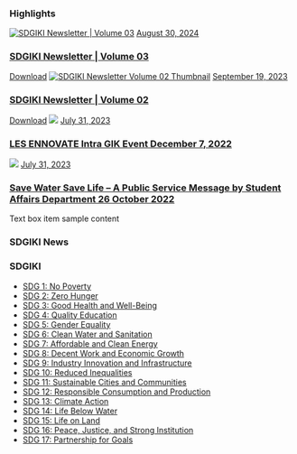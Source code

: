 ### Highlights
[![SDGIKI Newsletter | Volume 03](https://giki.edu.pk/wp-content/uploads/2024/08/SDGiki-Vol-03-700x430.webp)](https://giki.edu.pk/2024/08/30/sdgiki-newsletter-volume-03/)
[August 30, 2024](https://giki.edu.pk/2024/08/30/)
### [SDGIKI Newsletter | Volume 03](https://giki.edu.pk/2024/08/30/sdgiki-newsletter-volume-03/)
[Download](https://giki.edu.pk/wp-content/uploads/2024/08/SDGiki-Vol-03_compressed.pdf)
[![SDGIKI Newsletter Volume 02 Thumbnail](https://giki.edu.pk/wp-content/uploads/2023/09/SDGIKI_Thumb_page-0001-700x430.jpg)](https://giki.edu.pk/2023/09/19/sdgiki-vol-02/)
[September 19, 2023](https://giki.edu.pk/2023/09/19/)
### [SDGIKI Newsletter | Volume 02](https://giki.edu.pk/2023/09/19/sdgiki-vol-02/)
[Download](https://giki.edu.pk/sdg-14-life-below-water/)
[![](https://giki.edu.pk/wp-content/uploads/2023/07/11.jpg)](https://giki.edu.pk/2023/07/31/les-ennovate-intra-gik-event-december-7-2022/)
[July 31, 2023](https://giki.edu.pk/2023/07/31/)
### [LES ENNOVATE Intra GIK Event December 7, 2022](https://giki.edu.pk/2023/07/31/les-ennovate-intra-gik-event-december-7-2022/)
[![](https://giki.edu.pk/wp-content/uploads/2023/07/Water-Conservation-624x430.jpg)](https://giki.edu.pk/2023/07/31/save-water-save-life-a-public-service-message-by-student-affairs-department-26-october-2022/)
[July 31, 2023](https://giki.edu.pk/2023/07/31/)
### [Save Water Save Life – A Public Service Message by Student Affairs Department 26 October 2022](https://giki.edu.pk/2023/07/31/save-water-save-life-a-public-service-message-by-student-affairs-department-26-october-2022/)
Text box item sample content
### SDGIKI News
### SDGIKI
  * [SDG 1: No Poverty](https://giki.edu.pk/sdgiki/sdg-1-no-poverty/)
  * [SDG 2: Zero Hunger](https://giki.edu.pk/sdgiki/sdg-2-zero-hunger/)
  * [SDG 3: Good Health and Well-Being](https://giki.edu.pk/sdg-3-good-health-and-well-being/)
  * [SDG 4: Quality Education](https://giki.edu.pk/sdg-4-quality-education/)
  * [SDG 5: Gender Equality](https://giki.edu.pk/sdg-5-gender-equality/)
  * [SDG 6: Clean Water and Sanitation](https://giki.edu.pk/sdg-6-clean-water-and-sanitation/)
  * [SDG 7: Affordable and Clean Energy](https://giki.edu.pk/sdg-7-affordable-and-clean-energy/)
  * [SDG 8: Decent Work and Economic Growth](https://giki.edu.pk/sdg-8-decent-work-and-economic-growth/)
  * [SDG 9: Industry Innovation and Infrastructure](https://giki.edu.pk/sdg-9-industry-innovation-and-infrastructure/)
  * [SDG 10: Reduced Inequalities](https://giki.edu.pk/sdg-10-reduced-inequalities/)
  * [SDG 11: Sustainable Cities and Communities](https://giki.edu.pk/sdg-11-sustainable-cities-and-communities/)
  * [SDG 12: Responsible Consumption and Production](https://giki.edu.pk/sdg-12-responsible-consumption-and-production/)
  * [SDG 13: Climate Action](https://giki.edu.pk/sdg-13-climate-action/)
  * [SDG 14: Life Below Water](https://giki.edu.pk/sdg-14-life-below-water/)
  * [SDG 15: Life on Land](https://giki.edu.pk/sdg-15-life-on-land/)
  * [SDG 16: Peace, Justice, and Strong Institution](https://giki.edu.pk/sdg-16-peace-justice-and-strong-institution/)
  * [SDG 17: Partnership for Goals](https://giki.edu.pk/sdg-17-partnership-for-goals/)


